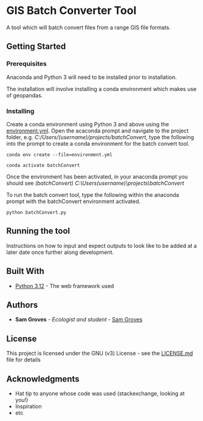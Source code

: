 # GIS Batch Converter Tool

A tool which will batch convert files from a range GIS file formats.

## Getting Started


### Prerequisites

Anaconda and Python 3 will need to be installed prior to installation.

The installation will involve installing a conda environment which makes use of geopandas.


### Installing

Create a conda environment using Python 3 and above using the [environment.yml](environment.yml). Open the acaconda prompt and navigate to the project folder, e.g. *C:/Users/(username)/projects/batchConvert*, type the following into the prompt to create a conda environment for the batch convert tool.

```
conda env create --file=environment.yml

conda activate batchConvert
```

Once the environment has been activated, in your anaconda prompt you should see *(batchConvert) C:\Users\(username)\projects\batchConvert*

To run the batch convert tool, type the following within the anaconda prompt with the batchConvert environment activated.

```
python batchConvert.py
```


## Running the tool

Instructions on how to input and expect outputs to look like to be added at a later date once further along development.


## Built With

* [Python 3.12](https://www.python.org/) - The web framework used


## Authors

* **Sam Groves** - *Ecologist and student* - [Sam Groves](https://github.com/hularuns)


## License

This project is licensed under the GNU (v3) License - see the [LICENSE.md](LICENSE.md) file for details

## Acknowledgments

* Hat tip to anyone whose code was used (stackexchange, looking at you!)
* Inspiration
* etc

